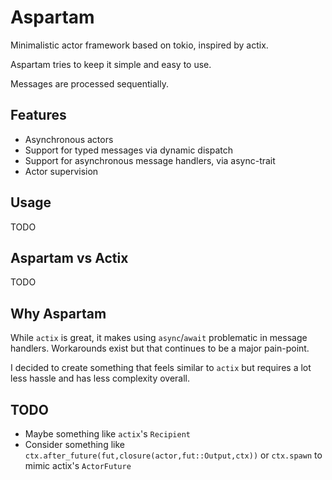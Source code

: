 # Aspartam

Minimalistic actor framework based on tokio, inspired by actix.

Aspartam tries to keep it simple and easy to use.

Messages are processed sequentially. 

## Features

* Asynchronous actors
* Support for typed messages via dynamic dispatch
* Support for asynchronous message handlers, via async-trait
* Actor supervision

## Usage

TODO

## Aspartam vs Actix

TODO

## Why Aspartam

While `actix` is great, it makes using `async`/`await` problematic in message handlers. Workarounds exist but that continues to be a major pain-point. 

I decided to create something that feels similar to `actix` but requires a lot less hassle and has less complexity overall.


## TODO

* Maybe something like `actix`'s `Recipient`
* Consider something like `ctx.after_future(fut,closure(actor,fut::Output,ctx))` or `ctx.spawn` to mimic actix's `ActorFuture`
